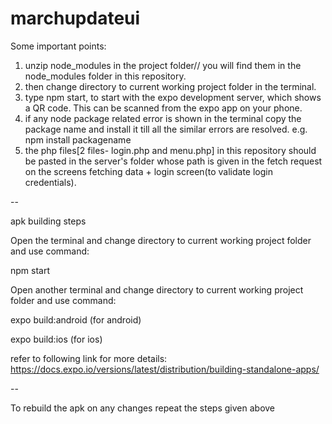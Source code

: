 # marchupdateui

Some important points: 
1) unzip node_modules in the project folder// you will find them in the node_modules folder in this repository.
2) then change directory to current working project folder in the terminal. 
3) type npm start, to start with the expo development server, which shows a QR code. This can be scanned from the expo app on your phone.
4) if any node package related error is shown in the terminal copy the package name and install it till all the similar errors are resolved.
    e.g. npm install packagename
5) the php files[2 files- login.php and menu.php] in this repository should be pasted in the server's folder whose path is given in the fetch request on the screens fetching data + login screen(to validate login credentials).

-- 

apk building steps

Open the terminal and change directory to current working project folder and use command:

npm start

Open another terminal and change directory to current working project folder and use command:

expo build:android (for android)

expo build:ios (for ios)

refer to following link for more details: https://docs.expo.io/versions/latest/distribution/building-standalone-apps/

--

To rebuild the apk on any changes repeat the steps given above

